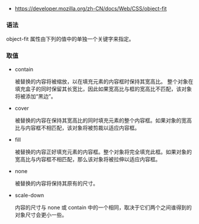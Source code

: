 * https://developer.mozilla.org/zh-CN/docs/Web/CSS/object-fit

### 语法
object-fit 属性由下列的值中的单独一个关键字来指定。
### 取值

* contain

    被替换的内容将被缩放，以在填充元素的内容框时保持其宽高比。 整个对象在填充盒子的同时保留其长宽比，因此如果宽高比与框的宽高比不匹配，该对象将被添加“黑边”。
* cover

    被替换的内容在保持其宽高比的同时填充元素的整个内容框。如果对象的宽高比与内容框不相匹配，该对象将被剪裁以适应内容框。
* fill

    被替换的内容正好填充元素的内容框。整个对象将完全填充此框。如果对象的宽高比与内容框不相匹配，那么该对象将被拉伸以适应内容框。
* none

    被替换的内容将保持其原有的尺寸。
* scale-down

    内容的尺寸与 none 或 contain 中的一个相同，取决于它们两个之间谁得到的对象尺寸会更小一些。